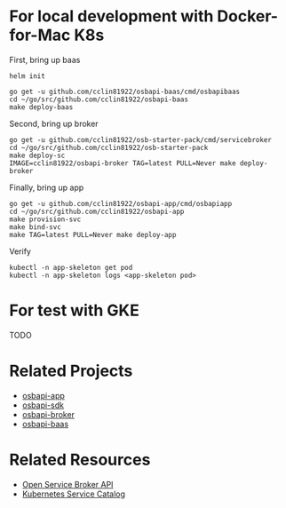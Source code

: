# For local development with Docker-for-Mac K8s

First, bring up baas

```
helm init

go get -u github.com/cclin81922/osbapi-baas/cmd/osbapibaas
cd ~/go/src/github.com/cclin81922/osbapi-baas
make deploy-baas
```

Second, bring up broker

```
go get -u github.com/cclin81922/osb-starter-pack/cmd/servicebroker
cd ~/go/src/github.com/cclin81922/osb-starter-pack
make deploy-sc
IMAGE=cclin81922/osbapi-broker TAG=latest PULL=Never make deploy-broker
```

Finally, bring up app

```
go get -u github.com/cclin81922/osbapi-app/cmd/osbapiapp
cd ~/go/src/github.com/cclin81922/osbapi-app
make provision-svc
make bind-svc
make TAG=latest PULL=Never make deploy-app
```

Verify

```
kubectl -n app-skeleton get pod
kubectl -n app-skeleton logs <app-skeleton pod>
```

# For test with GKE

TODO

# Related Projects

* [osbapi-app](https://github.com/cclin81922/osbapi-app)
* [osbapi-sdk](https://github.com/cclin81922/osbapi-sdk)
* [osbapi-broker](https://github.com/cclin81922/osbapi-broker)
* [osbapi-baas](https://github.com/cclin81922/osbapi-baas)

# Related Resources

* [Open Service Broker API](https://www.openservicebrokerapi.org/)
* [Kubernetes Service Catalog](https://svc-cat.io/)
